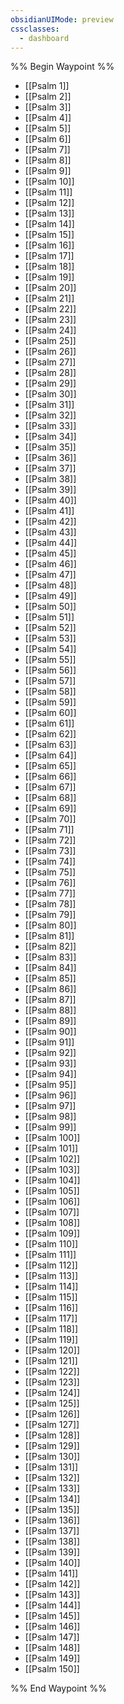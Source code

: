 ```yaml
---
obsidianUIMode: preview
cssclasses:
  - dashboard
---
```

%% Begin Waypoint %%
- [[Psalm 1]]
- [[Psalm 2]]
- [[Psalm 3]]
- [[Psalm 4]]
- [[Psalm 5]]
- [[Psalm 6]]
- [[Psalm 7]]
- [[Psalm 8]]
- [[Psalm 9]]
- [[Psalm 10]]
- [[Psalm 11]]
- [[Psalm 12]]
- [[Psalm 13]]
- [[Psalm 14]]
- [[Psalm 15]]
- [[Psalm 16]]
- [[Psalm 17]]
- [[Psalm 18]]
- [[Psalm 19]]
- [[Psalm 20]]
- [[Psalm 21]]
- [[Psalm 22]]
- [[Psalm 23]]
- [[Psalm 24]]
- [[Psalm 25]]
- [[Psalm 26]]
- [[Psalm 27]]
- [[Psalm 28]]
- [[Psalm 29]]
- [[Psalm 30]]
- [[Psalm 31]]
- [[Psalm 32]]
- [[Psalm 33]]
- [[Psalm 34]]
- [[Psalm 35]]
- [[Psalm 36]]
- [[Psalm 37]]
- [[Psalm 38]]
- [[Psalm 39]]
- [[Psalm 40]]
- [[Psalm 41]]
- [[Psalm 42]]
- [[Psalm 43]]
- [[Psalm 44]]
- [[Psalm 45]]
- [[Psalm 46]]
- [[Psalm 47]]
- [[Psalm 48]]
- [[Psalm 49]]
- [[Psalm 50]]
- [[Psalm 51]]
- [[Psalm 52]]
- [[Psalm 53]]
- [[Psalm 54]]
- [[Psalm 55]]
- [[Psalm 56]]
- [[Psalm 57]]
- [[Psalm 58]]
- [[Psalm 59]]
- [[Psalm 60]]
- [[Psalm 61]]
- [[Psalm 62]]
- [[Psalm 63]]
- [[Psalm 64]]
- [[Psalm 65]]
- [[Psalm 66]]
- [[Psalm 67]]
- [[Psalm 68]]
- [[Psalm 69]]
- [[Psalm 70]]
- [[Psalm 71]]
- [[Psalm 72]]
- [[Psalm 73]]
- [[Psalm 74]]
- [[Psalm 75]]
- [[Psalm 76]]
- [[Psalm 77]]
- [[Psalm 78]]
- [[Psalm 79]]
- [[Psalm 80]]
- [[Psalm 81]]
- [[Psalm 82]]
- [[Psalm 83]]
- [[Psalm 84]]
- [[Psalm 85]]
- [[Psalm 86]]
- [[Psalm 87]]
- [[Psalm 88]]
- [[Psalm 89]]
- [[Psalm 90]]
- [[Psalm 91]]
- [[Psalm 92]]
- [[Psalm 93]]
- [[Psalm 94]]
- [[Psalm 95]]
- [[Psalm 96]]
- [[Psalm 97]]
- [[Psalm 98]]
- [[Psalm 99]]
- [[Psalm 100]]
- [[Psalm 101]]
- [[Psalm 102]]
- [[Psalm 103]]
- [[Psalm 104]]
- [[Psalm 105]]
- [[Psalm 106]]
- [[Psalm 107]]
- [[Psalm 108]]
- [[Psalm 109]]
- [[Psalm 110]]
- [[Psalm 111]]
- [[Psalm 112]]
- [[Psalm 113]]
- [[Psalm 114]]
- [[Psalm 115]]
- [[Psalm 116]]
- [[Psalm 117]]
- [[Psalm 118]]
- [[Psalm 119]]
- [[Psalm 120]]
- [[Psalm 121]]
- [[Psalm 122]]
- [[Psalm 123]]
- [[Psalm 124]]
- [[Psalm 125]]
- [[Psalm 126]]
- [[Psalm 127]]
- [[Psalm 128]]
- [[Psalm 129]]
- [[Psalm 130]]
- [[Psalm 131]]
- [[Psalm 132]]
- [[Psalm 133]]
- [[Psalm 134]]
- [[Psalm 135]]
- [[Psalm 136]]
- [[Psalm 137]]
- [[Psalm 138]]
- [[Psalm 139]]
- [[Psalm 140]]
- [[Psalm 141]]
- [[Psalm 142]]
- [[Psalm 143]]
- [[Psalm 144]]
- [[Psalm 145]]
- [[Psalm 146]]
- [[Psalm 147]]
- [[Psalm 148]]
- [[Psalm 149]]
- [[Psalm 150]]

%% End Waypoint %%